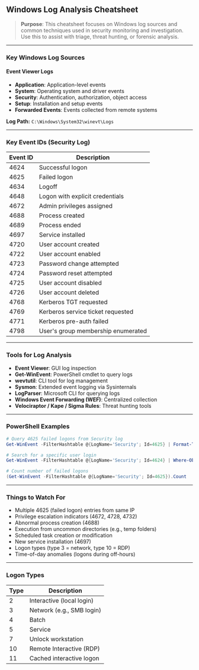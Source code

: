 ## Windows Log Analysis Cheatsheet

> **Purpose**: This cheatsheet focuses on Windows log sources and common techniques used in security monitoring and investigation. Use this to assist with triage, threat hunting, or forensic analysis.

---

### Key Windows Log Sources

#### Event Viewer Logs

* **Application**: Application-level events
* **System**: Operating system and driver events
* **Security**: Authentication, authorization, object access
* **Setup**: Installation and setup events
* **Forwarded Events**: Events collected from remote systems

**Log Path:** `C:\Windows\System32\winevt\Logs`

---

### Key Event IDs (Security Log)

| Event ID | Description                        |
| -------- | ---------------------------------- |
| 4624     | Successful logon                   |
| 4625     | Failed logon                       |
| 4634     | Logoff                             |
| 4648     | Logon with explicit credentials    |
| 4672     | Admin privileges assigned          |
| 4688     | Process created                    |
| 4689     | Process ended                      |
| 4697     | Service installed                  |
| 4720     | User account created               |
| 4722     | User account enabled               |
| 4723     | Password change attempted          |
| 4724     | Password reset attempted           |
| 4725     | User account disabled              |
| 4726     | User account deleted               |
| 4768     | Kerberos TGT requested             |
| 4769     | Kerberos service ticket requested  |
| 4771     | Kerberos pre-auth failed           |
| 4798     | User's group membership enumerated |

---

### Tools for Log Analysis

* **Event Viewer**: GUI log inspection
* **Get-WinEvent**: PowerShell cmdlet to query logs
* **wevtutil**: CLI tool for log management
* **Sysmon**: Extended event logging via Sysinternals
* **LogParser**: Microsoft CLI for querying logs
* **Windows Event Forwarding (WEF)**: Centralized collection
* **Velociraptor / Kape / Sigma Rules**: Threat hunting tools

---

### PowerShell Examples

```powershell
# Query 4625 failed logons from Security log
Get-WinEvent -FilterHashtable @{LogName='Security'; Id=4625} | Format-Table -AutoSize

# Search for a specific user login
Get-WinEvent -FilterHashtable @{LogName='Security'; Id=4624} | Where-Object { $_.Message -like '*jdoe*' }

# Count number of failed logons
(Get-WinEvent -FilterHashtable @{LogName='Security'; Id=4625}).Count
```

---

### Things to Watch For

* Multiple 4625 (failed logon) entries from same IP
* Privilege escalation indicators (4672, 4728, 4732)
* Abnormal process creation (4688)
* Execution from uncommon directories (e.g., temp folders)
* Scheduled task creation or modification
* New service installation (4697)
* Logon types (type 3 = network, type 10 = RDP)
* Time-of-day anomalies (logons during off-hours)

---

### Logon Types

| Type | Description               |
| ---- | ------------------------- |
| 2    | Interactive (local login) |
| 3    | Network (e.g., SMB login) |
| 4    | Batch                     |
| 5    | Service                   |
| 7    | Unlock workstation        |
| 10   | Remote Interactive (RDP)  |
| 11   | Cached interactive logon  |
